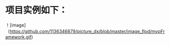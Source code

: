 # 项目实例如下：
！[image]（https://github.com/1136346879/picture_dx/blob/master/image_flod/mvpFramework.gif)
